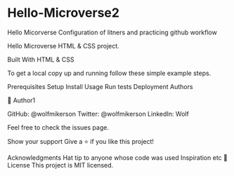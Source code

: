 # Hello-Microverse2
Hello Micorverse
Configuration of litners and practicing github workflow

Hello Microverse HTML & CSS project.

Built With
HTML & CSS


To get a local copy up and running follow these simple example steps.

Prerequisites
Setup
Install
Usage
Run tests
Deployment
Authors

👤 Author1

GitHub: @wolfmikerson
Twitter: @wolfmikerson
LinkedIn: Wolf

Feel free to check the issues page.

Show your support
Give a ⭐️ if you like this project!

Acknowledgments
Hat tip to anyone whose code was used
Inspiration
etc
📝 License
This project is MIT licensed.